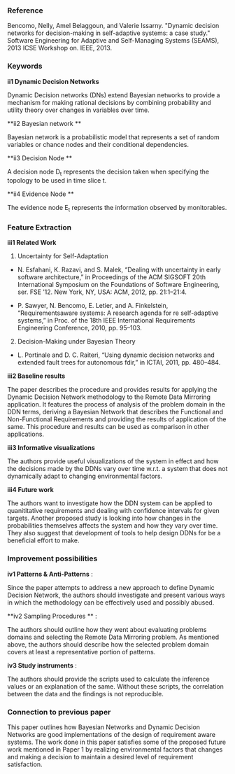 ### Reference
Bencomo, Nelly, Amel Belaggoun, and Valerie Issarny. "Dynamic decision networks for decision-making in self-adaptive systems: a case study." Software Engineering for Adaptive and Self-Managing Systems (SEAMS), 2013 ICSE Workshop on. IEEE, 2013.

### Keywords
**ii1 Dynamic Decision Networks**

Dynamic Decision networks (DNs) extend Bayesian networks to provide a mechanism for making rational decisions by combining probability and utility theory over changes in variables over time.

**ii2 Bayesian network **

Bayesian network is a probabilistic model that represents a set of random variables or chance nodes and their conditional dependencies.

**ii3 Decision Node **

A decision node D<sub>t</sub> represents the decision taken when specifying the topology to be used in time slice t.

**ii4 Evidence Node **

The evidence node E<sub>t</sub> represents the information observed by monitorables.

### Feature Extraction
**iii1 Related Work**
1. Uncertainty for Self-Adaptation  
  * N. Esfahani, K. Razavi, and S. Malek, “Dealing with uncertainty in early software architecture,” in Proceedings of the ACM SIGSOFT 20th International Symposium on the Foundations of Software Engineering, ser. FSE ’12. New York, NY, USA: ACM, 2012, pp. 21:1–21:4.

  * P. Sawyer, N. Bencomo, E. Letier, and A. Finkelstein, “Requirementsaware systems: A research agenda for re self-adaptive systems,” in Proc. of the 18th IEEE International Requirements Engineering Conference, 2010, pp. 95–103.

2. Decision-Making under Bayesian Theory
  * L. Portinale and D. C. Raiteri, “Using dynamic decision networks and
extended fault trees for autonomous fdir,” in ICTAI, 2011, pp. 480–484.


**iii2 Baseline results**

The paper describes the procedure and provides results for applying the Dynamic Decision Network methodology to the Remote Data Mirroring application. It features the process of analysis of the problem domain in the DDN terms, deriving a Bayesian Network that describes the Functional and Non-Functional Requirements and providing the results of application of the same. This procedure and results can be used as comparison in other applications.

**iii3 Informative visualizations**

The authors provide useful visualizations of the system in effect and how the decisions made by the DDNs vary over time w.r.t. a system that does not dynamically adapt to changing environmental factors.

**iii4 Future work**

The authors want to investigate how the DDN system can be applied to quanititative requirements and dealing with confidence intervals for given targets. Another proposed study is looking into how changes in the probabilities themselves affects the system and how they vary over time. They also suggest that development of tools to help design DDNs for be a beneficial effort to make.

### Improvement possibilities

**iv1 Patterns & Anti-Patterns** :

Since the paper attempts to address a new approach to define Dynamic Decision Network, the authors should investigate and present various ways in which the methodology can be effectively used and possibly abused.

**iv2 Sampling Procedures ** :

The authors should outline how they went about evaluating problems domains and selecting the Remote Data Mirroring problem. As mentioned above, the authors should describe how the selected problem domain covers at least a representative portion of patterns.

**iv3 Study instruments** :

The authors should provide the scripts used to calculate the inference values or an explanation of the same. Without these scripts, the correlation between the data and the findings is not reproducible.

### Connection to previous paper
This paper outlines how Bayesian Networks and Dynamic Decision Networks are good implementations of the design of requirement aware systems. The work done in this paper satisfies some of the proposed future work mentioned in Paper 1 by realizing environmental factors that changes and making a decision to maintain a desired level of requirement satisfaction.
